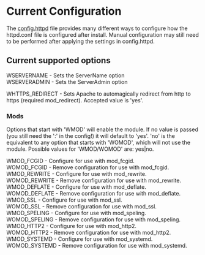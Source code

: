 # Current Configuration
The [config.httpd](config/config.httpd) file provides many different ways to configure how the httpd.conf file is configured after install. Manual configuration may still need to be performed after applying the settings in config.httpd.<br/>

## Current supported options
WSERVERNAME - Sets the ServerName option<br/>
WSERVERADMIN - Sets the ServerAdmin option<br/>

WHTTPS_REDIRECT - Sets Apache to automagically redirect from http to https (required mod_redirect). Accepted value is 'yes'.<br/>

### Mods
Options that start with 'WMOD' will enable the module. If no value is passed (you still need the ':' in the config!) it will default to 'yes'. 'no' is the equivalent to any option that starts with 'WOMOD', which will not use the module. Possible values for 'WMOD/WOMOD' are: yes|no.<br/>

WMOD_FCGID - Configure for use with mod_fcgid.<br/>
WOMOD_FCGID - Remove configuration for use with mod_fcgid.<br/>
WMOD_REWRITE - Configure for use with mod_rewrite.<br/>
WOMOD_REWRITE - Remove configuration for use with mod_rewrite.<br/>
WMOD_DEFLATE - Configure for use with mod_deflate.<br/>
WOMOD_DEFLATE - Remove configuration for use with mod_deflate.<br/>
WMOD_SSL - Configure for use with mod_ssl.<br/>
WOMOD_SSL - Remove configuration for use with mod_ssl.<br/>
WMOD_SPELING - Configure for use with mod_speling.<br/>
WOMOD_SPELING - Remove configuration for use with mod_speling.<br/>
WMOD_HTTP2 - Configure for use with mod_http2.<br/>
WOMOD_HTTP2 - Remove configuration for use with mod_http2.<br/>
WMOD_SYSTEMD - Configure for use with mod_systemd.<br/>
WOMOD_SYSTEMD - Remove configuration for use with mod_systemd.<br/>

